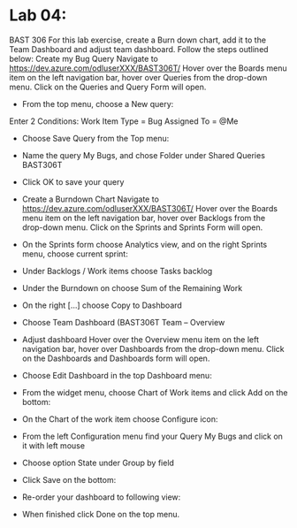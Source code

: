 # Lab 04:



BAST 306 
For this lab exercise, create a Burn down chart, add it to the Team Dashboard and adjust team dashboard. Follow the steps outlined below:
Create my Bug Query
Navigate to https://dev.azure.com/odluserXXX/BAST306T/
Hover over the Boards menu item on the left navigation bar, hover over Queries from the drop-down menu. Click on the Queries and Query Form will open.




* From the top menu, choose a New query:




Enter 2 Conditions:
Work Item Type = Bug
Assigned To = @Me



* Choose Save Query from the Top menu:


* Name the query My Bugs, and chose Folder under Shared Queries BAST306T

* Click OK to save your query



* Create a Burndown Chart
Navigate to https://dev.azure.com/odluserXXX/BAST306T/
Hover over the Boards menu item on the left navigation bar, hover over Backlogs from the drop-down menu. Click on the Sprints and Sprints Form will open.


* On the Sprints form choose Analytics view, and on the right Sprints menu, choose current sprint:


* Under Backlogs / Work items choose Tasks backlog


* Under the Burndown on choose Sum of the Remaining Work


* On the right […] choose Copy to Dashboard

* Choose Team Dashboard (BAST306T Team – Overview

* Adjust dashboard
Hover over the Overview menu item on the left navigation bar, hover over Dashboards from the drop-down menu. Click on the Dashboards and Dashboards form will open.


* Choose Edit Dashboard in the top Dashboard menu:

* From the widget menu, choose Chart of Work items and click Add on the bottom:

* On the Chart of the work item choose Configure icon:

* From the left Configuration menu find your Query My Bugs and click on it with left mouse

* Choose option State under Group by field 

* Click Save on the bottom:

* Re-order your dashboard to following view:


* When finished click Done on the top menu.
